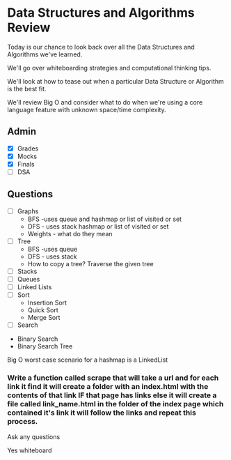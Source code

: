 # Data Structures and Algorithms Review

Today is our chance to look back over all the Data Structures and Algorithms we've learned.

We'll go over whiteboarding strategies and computational thinking tips.

We'll look at how to tease out when a particular Data Structure or Algorithm is the best fit.

We'll review Big O and consider what to do when we're using a core language feature with unknown space/time complexity.

## Admin
 - [x] Grades
 - [x] Mocks
 - [x] Finals
 - [ ] DSA

## Questions
- [ ] Graphs
    - BFS -uses queue and hashmap or list of visited or set
    - DFS - uses stack hashmap or list of visited or set
    - Weights - what do they mean
- [ ] Tree
    - BFS -uses queue
    - DFS - uses stack
    - How to copy a tree? 
    Traverse the given tree
- [ ] Stacks
- [ ] Queues
- [ ] Linked Lists
- [ ] Sort
    - Insertion Sort
    - Quick Sort
    - Merge Sort
- [ ] Search
 - Binary Search
 - Binary Search Tree

 Big O worst case scenario for a hashmap is a LinkedList


### Write a function called scrape that will take a url and for each link it find it will create a folder with an index.html with the contents of that link IF that page has links else it will create a file called link_name.html in the folder of the index page which contained it's link it will follow the links and repeat this process.

Ask any questions

Yes whiteboard
